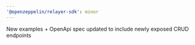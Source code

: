 ```yaml
---
'@openzeppelin/relayer-sdk': minor
---
```


New examples + OpenApi spec updated to include newly exposed CRUD endpoints
